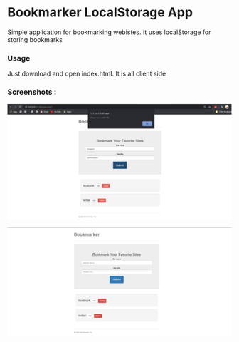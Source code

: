 # Bookmarker LocalStorage App

Simple application for bookmarking webistes. It uses localStorage for storing bookmarks 

### Usage

Just download and open index.html. It is all client side


### Screenshots :

![image1](https://github.com/suraj038/Bookmark_App_JavaScript/blob/master/images/Screenshot%20(128).png)

![image2](https://github.com/suraj038/Bookmark_App_JavaScript/blob/master/images/Screenshot%20(127).png)

